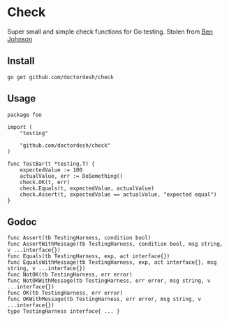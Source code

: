 # Check

Super small and simple check functions for Go testing. Stolen from [Ben Johnson](https://github.com/benbjohnson/testing)

## Install

```
go get github.com/doctordesh/check
```

## Usage

```golang
package foo

import (
	"testing"

	"github.com/doctordesh/check"
)

func TestBar(t *testing.T) {
	expectedValue := 100
	actualValue, err := DoSomething()
	check.OK(t, err)
	check.Equals(t, expectedValue, actualValue)
	check.Assert(t, expectedValue == actualValue, "expected equal")
}

```

## Godoc

```golang
func Assert(tb TestingHarness, condition bool)
func AssertWithMessage(tb TestingHarness, condition bool, msg string, v ...interface{})
func Equals(tb TestingHarness, exp, act interface{})
func EqualsWithMessage(tb TestingHarness, exp, act interface{}, msg string, v ...interface{})
func NotOK(tb TestingHarness, err error)
func NotOKWithMessage(tb TestingHarness, err error, msg string, v ...interface{})
func OK(tb TestingHarness, err error)
func OKWithMessage(tb TestingHarness, err error, msg string, v ...interface{})
type TestingHarness interface{ ... }
```
